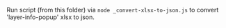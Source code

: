 Run script (from this folder) via `node _convert-xlsx-to-json.js` to convert 'layer-info-popup' xlsx to json.
